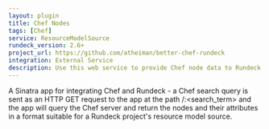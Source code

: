 ```yaml
---
layout: plugin
title: Chef Nodes
tags: [Chef]
service: ResourceModelSource
rundeck_version: 2.6+
project_url: https://github.com/atheiman/better-chef-rundeck
integration: External Service
description: Use this web service to provide Chef node data to Rundeck projects.  
---
```


A Sinatra app for integrating Chef and Rundeck - a Chef search query is sent as an HTTP GET request to the app at the path /<key>:<search_term> and the app will query the Chef server and return the nodes and their attributes in a format suitable for a Rundeck project's resource model source.


